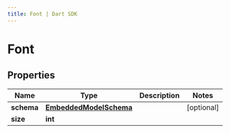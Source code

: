 ```yaml
---
title: Font | Dart SDK
---
```


# Font

## Properties
Name | Type | Description | Notes
------------ | ------------- | ------------- | -------------
**schema** | [**EmbeddedModelSchema**](EmbeddedModelSchema) |  | [optional] 
**size** | **int** |  | 


